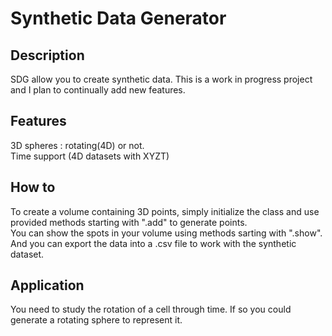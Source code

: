 # Synthetic Data Generator
## Description
SDG allow you to create synthetic data. This is a work in progress project and I plan to continually add new features.

## Features
3D spheres : rotating(4D) or not.   
Time support (4D datasets with XYZT)

## How to
To create a volume containing 3D points, simply initialize the class and use provided methods starting with ".add" to generate points.  
You can show the spots in your volume using methods sarting with ".show".  
And you can export the data into a .csv file to work with the synthetic dataset.  

## Application
You need to study the rotation of a cell through time. If so you could generate a rotating sphere to represent it.  
